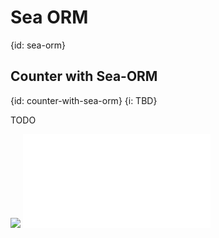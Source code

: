 # Sea ORM
{id: sea-orm}

## Counter with Sea-ORM 
{id: counter-with-sea-orm}
{i: TBD}

TODO

![](examples/sea-orm/counter/Cargo.toml)
![](examples/sea-orm/counter/src/main.rs)

